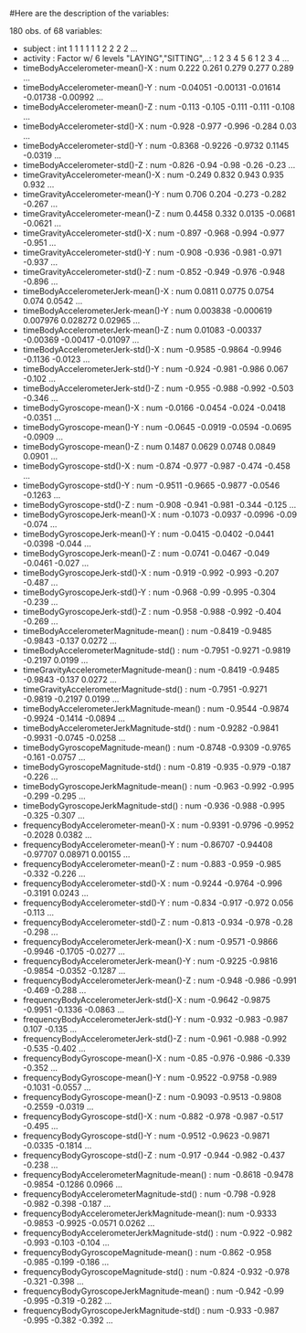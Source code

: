 #Here are the description of the variables:

180 obs. of  68 variables:
 - subject                                       : int  1 1 1 1 1 1 2 2 2 2 ...
 - activity                                      : Factor w/ 6 levels "LAYING","SITTING",..: 1 2 3 4 5 6 1 2 3 4 ...
 - timeBodyAccelerometer-mean()-X                : num  0.222 0.261 0.279 0.277 0.289 ...
 - timeBodyAccelerometer-mean()-Y                : num  -0.04051 -0.00131 -0.01614 -0.01738 -0.00992 ...
 - timeBodyAccelerometer-mean()-Z                : num  -0.113 -0.105 -0.111 -0.111 -0.108 ...
 - timeBodyAccelerometer-std()-X                 : num  -0.928 -0.977 -0.996 -0.284 0.03 ...
 - timeBodyAccelerometer-std()-Y                 : num  -0.8368 -0.9226 -0.9732 0.1145 -0.0319 ...
 - timeBodyAccelerometer-std()-Z                 : num  -0.826 -0.94 -0.98 -0.26 -0.23 ...
 - timeGravityAccelerometer-mean()-X             : num  -0.249 0.832 0.943 0.935 0.932 ...
 - timeGravityAccelerometer-mean()-Y             : num  0.706 0.204 -0.273 -0.282 -0.267 ...
 - timeGravityAccelerometer-mean()-Z             : num  0.4458 0.332 0.0135 -0.0681 -0.0621 ...
 - timeGravityAccelerometer-std()-X              : num  -0.897 -0.968 -0.994 -0.977 -0.951 ...
 - timeGravityAccelerometer-std()-Y              : num  -0.908 -0.936 -0.981 -0.971 -0.937 ...
 - timeGravityAccelerometer-std()-Z              : num  -0.852 -0.949 -0.976 -0.948 -0.896 ...
 - timeBodyAccelerometerJerk-mean()-X            : num  0.0811 0.0775 0.0754 0.074 0.0542 ...
 - timeBodyAccelerometerJerk-mean()-Y            : num  0.003838 -0.000619 0.007976 0.028272 0.02965 ...
 - timeBodyAccelerometerJerk-mean()-Z            : num  0.01083 -0.00337 -0.00369 -0.00417 -0.01097 ...
 - timeBodyAccelerometerJerk-std()-X             : num  -0.9585 -0.9864 -0.9946 -0.1136 -0.0123 ...
 - timeBodyAccelerometerJerk-std()-Y             : num  -0.924 -0.981 -0.986 0.067 -0.102 ...
 - timeBodyAccelerometerJerk-std()-Z             : num  -0.955 -0.988 -0.992 -0.503 -0.346 ...
 - timeBodyGyroscope-mean()-X                    : num  -0.0166 -0.0454 -0.024 -0.0418 -0.0351 ...
 - timeBodyGyroscope-mean()-Y                    : num  -0.0645 -0.0919 -0.0594 -0.0695 -0.0909 ...
 - timeBodyGyroscope-mean()-Z                    : num  0.1487 0.0629 0.0748 0.0849 0.0901 ...
 - timeBodyGyroscope-std()-X                     : num  -0.874 -0.977 -0.987 -0.474 -0.458 ...
 - timeBodyGyroscope-std()-Y                     : num  -0.9511 -0.9665 -0.9877 -0.0546 -0.1263 ...
 - timeBodyGyroscope-std()-Z                     : num  -0.908 -0.941 -0.981 -0.344 -0.125 ...
 - timeBodyGyroscopeJerk-mean()-X                : num  -0.1073 -0.0937 -0.0996 -0.09 -0.074 ...
 - timeBodyGyroscopeJerk-mean()-Y                : num  -0.0415 -0.0402 -0.0441 -0.0398 -0.044 ...
 - timeBodyGyroscopeJerk-mean()-Z                : num  -0.0741 -0.0467 -0.049 -0.0461 -0.027 ...
 - timeBodyGyroscopeJerk-std()-X                 : num  -0.919 -0.992 -0.993 -0.207 -0.487 ...
 - timeBodyGyroscopeJerk-std()-Y                 : num  -0.968 -0.99 -0.995 -0.304 -0.239 ...
 - timeBodyGyroscopeJerk-std()-Z                 : num  -0.958 -0.988 -0.992 -0.404 -0.269 ...
 - timeBodyAccelerometerMagnitude-mean()         : num  -0.8419 -0.9485 -0.9843 -0.137 0.0272 ...
 - timeBodyAccelerometerMagnitude-std()          : num  -0.7951 -0.9271 -0.9819 -0.2197 0.0199 ...
 - timeGravityAccelerometerMagnitude-mean()      : num  -0.8419 -0.9485 -0.9843 -0.137 0.0272 ...
 - timeGravityAccelerometerMagnitude-std()       : num  -0.7951 -0.9271 -0.9819 -0.2197 0.0199 ...
 - timeBodyAccelerometerJerkMagnitude-mean()     : num  -0.9544 -0.9874 -0.9924 -0.1414 -0.0894 ...
 - timeBodyAccelerometerJerkMagnitude-std()      : num  -0.9282 -0.9841 -0.9931 -0.0745 -0.0258 ...
 - timeBodyGyroscopeMagnitude-mean()             : num  -0.8748 -0.9309 -0.9765 -0.161 -0.0757 ...
 - timeBodyGyroscopeMagnitude-std()              : num  -0.819 -0.935 -0.979 -0.187 -0.226 ...
 - timeBodyGyroscopeJerkMagnitude-mean()         : num  -0.963 -0.992 -0.995 -0.299 -0.295 ...
 - timeBodyGyroscopeJerkMagnitude-std()          : num  -0.936 -0.988 -0.995 -0.325 -0.307 ...
 - frequencyBodyAccelerometer-mean()-X           : num  -0.9391 -0.9796 -0.9952 -0.2028 0.0382 ...
 - frequencyBodyAccelerometer-mean()-Y           : num  -0.86707 -0.94408 -0.97707 0.08971 0.00155 ...
 - frequencyBodyAccelerometer-mean()-Z           : num  -0.883 -0.959 -0.985 -0.332 -0.226 ...
 - frequencyBodyAccelerometer-std()-X            : num  -0.9244 -0.9764 -0.996 -0.3191 0.0243 ...
 - frequencyBodyAccelerometer-std()-Y            : num  -0.834 -0.917 -0.972 0.056 -0.113 ...
 - frequencyBodyAccelerometer-std()-Z            : num  -0.813 -0.934 -0.978 -0.28 -0.298 ...
 - frequencyBodyAccelerometerJerk-mean()-X       : num  -0.9571 -0.9866 -0.9946 -0.1705 -0.0277 ...
 - frequencyBodyAccelerometerJerk-mean()-Y       : num  -0.9225 -0.9816 -0.9854 -0.0352 -0.1287 ...
 - frequencyBodyAccelerometerJerk-mean()-Z       : num  -0.948 -0.986 -0.991 -0.469 -0.288 ...
 - frequencyBodyAccelerometerJerk-std()-X        : num  -0.9642 -0.9875 -0.9951 -0.1336 -0.0863 ...
 - frequencyBodyAccelerometerJerk-std()-Y        : num  -0.932 -0.983 -0.987 0.107 -0.135 ...
 - frequencyBodyAccelerometerJerk-std()-Z        : num  -0.961 -0.988 -0.992 -0.535 -0.402 ...
 - frequencyBodyGyroscope-mean()-X               : num  -0.85 -0.976 -0.986 -0.339 -0.352 ...
 - frequencyBodyGyroscope-mean()-Y               : num  -0.9522 -0.9758 -0.989 -0.1031 -0.0557 ...
 - frequencyBodyGyroscope-mean()-Z               : num  -0.9093 -0.9513 -0.9808 -0.2559 -0.0319 ...
 - frequencyBodyGyroscope-std()-X                : num  -0.882 -0.978 -0.987 -0.517 -0.495 ...
 - frequencyBodyGyroscope-std()-Y                : num  -0.9512 -0.9623 -0.9871 -0.0335 -0.1814 ...
 - frequencyBodyGyroscope-std()-Z                : num  -0.917 -0.944 -0.982 -0.437 -0.238 ...
 - frequencyBodyAccelerometerMagnitude-mean()    : num  -0.8618 -0.9478 -0.9854 -0.1286 0.0966 ...
 - frequencyBodyAccelerometerMagnitude-std()     : num  -0.798 -0.928 -0.982 -0.398 -0.187 ...
 - frequencyBodyAccelerometerJerkMagnitude-mean(): num  -0.9333 -0.9853 -0.9925 -0.0571 0.0262 ...
 - frequencyBodyAccelerometerJerkMagnitude-std() : num  -0.922 -0.982 -0.993 -0.103 -0.104 ...
 - frequencyBodyGyroscopeMagnitude-mean()        : num  -0.862 -0.958 -0.985 -0.199 -0.186 ...
 - frequencyBodyGyroscopeMagnitude-std()         : num  -0.824 -0.932 -0.978 -0.321 -0.398 ...
 - frequencyBodyGyroscopeJerkMagnitude-mean()    : num  -0.942 -0.99 -0.995 -0.319 -0.282 ...
 - frequencyBodyGyroscopeJerkMagnitude-std()     : num  -0.933 -0.987 -0.995 -0.382 -0.392 ...